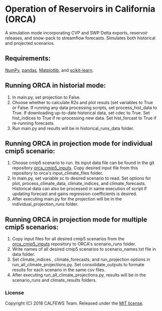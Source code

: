 # Operation of Reservoirs in California (ORCA)

A simulation mode incorporating CVP and SWP Delta exports, reservoir releases, and snow-pack to streamflow forecasts. Simulates both historical and projected scenarios.

## Requirements:
[NumPy](http://www.numpy.org/), [pandas](http://pandas.pydata.org/), [Matplotlib](http://matplotlib.org/), and [scikit-learn](http://scikit-learn.org/).

## Running ORCA in historial mode:
1. In main.py, set projection to False.
2. Choose whether to calculate R2s and plot resuts (set variables to True or False. If running any data processing scripts, set process_hist_data to True. If downloading up-to-date historical data, set cdec to True. Set hist_indices to True if re-processing new data. Set hist_forcast to True if re-running forecasts.
3. Run main.py and results will be in historical_runs_data folder.

## Running ORCA in projection mode for individual cmip5 scenario:
1. Choose cmip5 scenario to run. Its input data file can be found in the git repository [orca_cmip5_inputs](https://github.com/jscohen4/orca_cmip5_inputs). Copy desired input file from this repository to orca's input_climate_files folder.
2. In main.py, set variable sc to desired scenario to read. Set options for plot, process_climate_data, climate_indices, and climate_forecasts. Historical  data can also be processed in same execution of script if updating forecast and gains regression coefficients is desired.
3. After executing main.py for the projection will be in the individual_projection_runs folder.

## Running ORCA in projection mode for multiple cmip5 scenarios:
1. Copy input files for all desired cmip5 scenarios from the [orca_cmip5_inputs](https://github.com/jscohen4/orca_cmip5_inputs) repository to ORCA's scenario_runs folder.
2. Write names of all desired cmip5 scenarios to scenario_names.txt file in data folder.
3. Set climate_indices , climate_forecasts, and run_projection options in run_all_climate_projections.py. Set consolidate_outputs to formate results for each scenario in the same csv files.
4. After executing run_all_climate_projections.py, results will be in the scenario_runs and climate_results folders.

### License
Copyright (C) 2018 CALFEWS Team. Released under the [MIT license](LICENSE.md).
